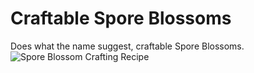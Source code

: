 # Craftable Spore Blossoms

Does what the name suggest, craftable Spore Blossoms.
![Spore Blossom Crafting Recipe](https://i.imgur.com/UPdqPSf.png)
